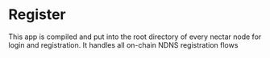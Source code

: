 # Register
This app is compiled and put into the root directory of every nectar node for login and registration. It handles all on-chain NDNS registration flows